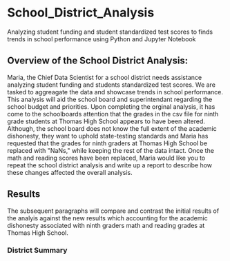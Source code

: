 # School_District_Analysis
Analyzing student funding and student standardized test scores to finds trends in school performance using Python and Jupyter Notebook

## Overview of the School District Analysis:
Maria, the Chief Data Scientist for a school district needs assistance analyzing student funding and students standardized test scores. We are tasked to aggreagate the data and showcase trends in school performance. This analysis will aid the school board and superintendant regarding the school budget and priorities. Upon completing the orginal analysis, it has come to the schoolboards attention that the grades in the csv file for ninth grade students at Thomas High School appears to have been altered. Although, the school board does not know the full extent of the academic dishonesty, they want to uphold state-testing standards and Maria has requested that the grades for ninth graders at Thomas High School be replaced with "NaNs," while keeping the rest of the data intact. Once the math and reading scores have been replaced, Maria would like you to repeat the school district analysis and write up a report to describe how these changes affected the overall analysis.

## Results
The subsequent paragraphs will compare and contrast the initial results of the analyis against the new results which accounting for the academic dishonesty associated with ninth graders math and reading grades at Thomas High School.

### District Summary